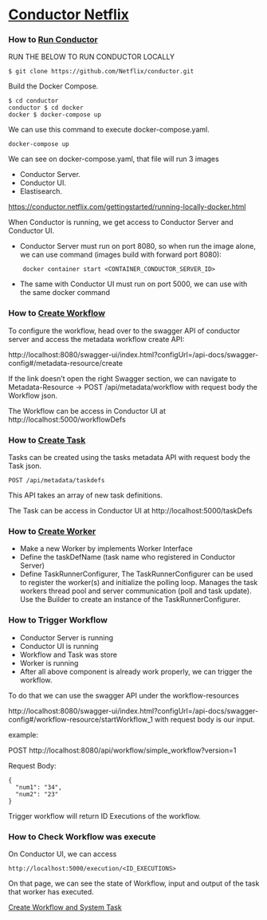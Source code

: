 # [Conductor Netflix]

### How to [Run Conductor]

RUN THE BELOW TO RUN CONDUCTOR LOCALLY 

```
$ git clone https://github.com/Netflix/conductor.git
```

Build the Docker Compose.
```
$ cd conductor
conductor $ cd docker
docker $ docker-compose up
```
We can use this command to execute docker-compose.yaml.
```
docker-compose up
``` 




We can see on docker-compose.yaml, that file will run 3 images
- Conductor Server.
- Conductor UI.
- Elastisearch.

https://conductor.netflix.com/gettingstarted/running-locally-docker.html

When Conductor is running, we get access to Conductor Server and Conductor UI. 
- Conductor Server must run on port 8080, so when run the image alone, we can use command (images build with forward port 8080):
```
    docker container start <CONTAINER_CONDUCTOR_SERVER_ID>
```
- The same with Conductor UI must run on port 5000, we can use with the same docker command

### How to [Create Workflow]
To configure the workflow, head over to the swagger API of conductor server and access the metadata workflow create API:

http://localhost:8080/swagger-ui/index.html?configUrl=/api-docs/swagger-config#/metadata-resource/create

If the link doesn’t open the right Swagger section, we can navigate to Metadata-Resource → POST /api/metadata/workflow 
with request body the Workflow json.

The Workflow can be access in Conductor UI at http://localhost:5000/workflowDefs
### How to [Create Task]
Tasks can be created using the tasks metadata API with request body the Task json.

``POST /api/metadata/taskdefs``

This API takes an array of new task definitions.

The Task can be access in Conductor UI at http://localhost:5000/taskDefs
### How to [Create Worker]
- Make a new Worker by implements Worker Interface
- Define the taskDefName (task name who registered in Conductor Server)
- Define TaskRunnerConfigurer, 
The TaskRunnerConfigurer can be used to register the worker(s) and initialize the polling loop. Manages the task workers thread pool and server communication (poll and task update).
Use the Builder to create an instance of the TaskRunnerConfigurer.

### How to Trigger Workflow

- Conductor Server is running
- Conductor UI is running
- Workflow and Task was store
- Worker is running
- After all above component is already work properly, we can trigger the workflow. 

To do that we can use the swagger API under the workflow-resources

http://localhost:8080/swagger-ui/index.html?configUrl=/api-docs/swagger-config#/workflow-resource/startWorkflow_1 with request body is our input.

example:

POST http://localhost:8080/api/workflow/simple_workflow?version=1

Request Body: 
```
{
  "num1": "34",
  "num2": "23"
}
```

Trigger workflow will return ID Executions of the workflow.

### How to Check Workflow was execute
On Conductor UI, we can access 
```
http://localhost:5000/execution/<ID_EXECUTIONS>
```
On that page, we can see the state of Workflow, input and output of the task that worker has executed.

[Create Workflow and System Task]

[Create Workflow and System Task]: https://conductor.netflix.com/labs/running-first-workflow.html


[Conductor Server API Spec]: https://conductor.netflix.com/apispec.html


[Run Conductor]: https://conductor.netflix.com/gettingstarted/docker.html

[Create Workflow]: https://conductor.netflix.com/gettingstarted/startworkflow.html

[Create Task]: https://conductor.netflix.com/how-tos/Tasks/creating-tasks.html

[Create Worker]: https://github.com/Netflix/conductor/blob/main/client/src/test/java/com/netflix/conductor/client/sample/Main.java
[Conductor Netflix]: https://conductor.netflix.com/
